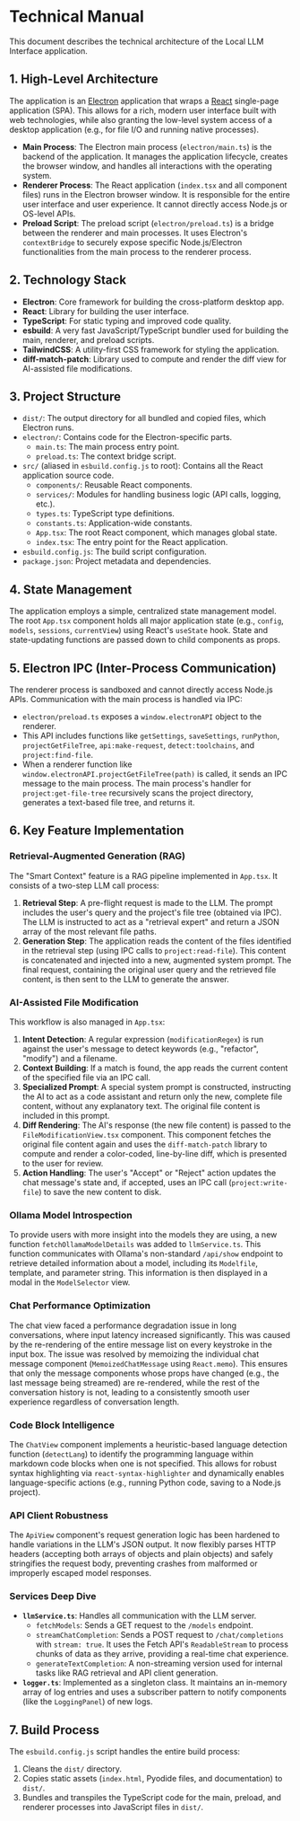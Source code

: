 # Technical Manual

This document describes the technical architecture of the Local LLM Interface application.

## 1. High-Level Architecture

The application is an [Electron](https://www.electronjs.org/) application that wraps a [React](https://reactjs.org/) single-page application (SPA). This allows for a rich, modern user interface built with web technologies, while also granting the low-level system access of a desktop application (e.g., for file I/O and running native processes).

- **Main Process**: The Electron main process (`electron/main.ts`) is the backend of the application. It manages the application lifecycle, creates the browser window, and handles all interactions with the operating system.
- **Renderer Process**: The React application (`index.tsx` and all component files) runs in the Electron browser window. It is responsible for the entire user interface and user experience. It cannot directly access Node.js or OS-level APIs.
- **Preload Script**: The preload script (`electron/preload.ts`) is a bridge between the renderer and main processes. It uses Electron's `contextBridge` to securely expose specific Node.js/Electron functionalities from the main process to the renderer process.

## 2. Technology Stack

- **Electron**: Core framework for building the cross-platform desktop app.
- **React**: Library for building the user interface.
- **TypeScript**: For static typing and improved code quality.
- **esbuild**: A very fast JavaScript/TypeScript bundler used for building the main, renderer, and preload scripts.
- **TailwindCSS**: A utility-first CSS framework for styling the application.
- **diff-match-patch**: Library used to compute and render the diff view for AI-assisted file modifications.

## 3. Project Structure

- `dist/`: The output directory for all bundled and copied files, which Electron runs.
- `electron/`: Contains code for the Electron-specific parts.
  - `main.ts`: The main process entry point.
  - `preload.ts`: The context bridge script.
- `src/` (aliased in `esbuild.config.js` to root): Contains all the React application source code.
  - `components/`: Reusable React components.
  - `services/`: Modules for handling business logic (API calls, logging, etc.).
  - `types.ts`: TypeScript type definitions.
  - `constants.ts`: Application-wide constants.
  - `App.tsx`: The root React component, which manages global state.
  - `index.tsx`: The entry point for the React application.
- `esbuild.config.js`: The build script configuration.
- `package.json`: Project metadata and dependencies.

## 4. State Management

The application employs a simple, centralized state management model. The root `App.tsx` component holds all major application state (e.g., `config`, `models`, `sessions`, `currentView`) using React's `useState` hook. State and state-updating functions are passed down to child components as props.

## 5. Electron IPC (Inter-Process Communication)

The renderer process is sandboxed and cannot directly access Node.js APIs. Communication with the main process is handled via IPC:

- `electron/preload.ts` exposes a `window.electronAPI` object to the renderer.
- This API includes functions like `getSettings`, `saveSettings`, `runPython`, `projectGetFileTree`, `api:make-request`, `detect:toolchains`, and `project:find-file`.
- When a renderer function like `window.electronAPI.projectGetFileTree(path)` is called, it sends an IPC message to the main process. The main process's handler for `project:get-file-tree` recursively scans the project directory, generates a text-based file tree, and returns it.

## 6. Key Feature Implementation

### Retrieval-Augmented Generation (RAG)
The "Smart Context" feature is a RAG pipeline implemented in `App.tsx`. It consists of a two-step LLM call process:
1.  **Retrieval Step**: A pre-flight request is made to the LLM. The prompt includes the user's query and the project's file tree (obtained via IPC). The LLM is instructed to act as a "retrieval expert" and return a JSON array of the most relevant file paths.
2.  **Generation Step**: The application reads the content of the files identified in the retrieval step (using IPC calls to `project:read-file`). This content is concatenated and injected into a new, augmented system prompt. The final request, containing the original user query and the retrieved file content, is then sent to the LLM to generate the answer.

### AI-Assisted File Modification
This workflow is also managed in `App.tsx`:
1.  **Intent Detection**: A regular expression (`modificationRegex`) is run against the user's message to detect keywords (e.g., "refactor", "modify") and a filename.
2.  **Context Building**: If a match is found, the app reads the current content of the specified file via an IPC call.
3.  **Specialized Prompt**: A special system prompt is constructed, instructing the AI to act as a code assistant and return only the new, complete file content, without any explanatory text. The original file content is included in this prompt.
4.  **Diff Rendering**: The AI's response (the new file content) is passed to the `FileModificationView.tsx` component. This component fetches the original file content again and uses the `diff-match-patch` library to compute and render a color-coded, line-by-line diff, which is presented to the user for review.
5.  **Action Handling**: The user's "Accept" or "Reject" action updates the chat message's state and, if accepted, uses an IPC call (`project:write-file`) to save the new content to disk.

### Ollama Model Introspection
To provide users with more insight into the models they are using, a new function `fetchOllamaModelDetails` was added to `llmService.ts`. This function communicates with Ollama's non-standard `/api/show` endpoint to retrieve detailed information about a model, including its `Modelfile`, template, and parameter string. This information is then displayed in a modal in the `ModelSelector` view.

### Chat Performance Optimization
The chat view faced a performance degradation issue in long conversations, where input latency increased significantly. This was caused by the re-rendering of the entire message list on every keystroke in the input box. The issue was resolved by memoizing the individual chat message component (`MemoizedChatMessage` using `React.memo`). This ensures that only the message components whose props have changed (e.g., the last message being streamed) are re-rendered, while the rest of the conversation history is not, leading to a consistently smooth user experience regardless of conversation length.

### Code Block Intelligence
The `ChatView` component implements a heuristic-based language detection function (`detectLang`) to identify the programming language within markdown code blocks when one is not specified. This allows for robust syntax highlighting via `react-syntax-highlighter` and dynamically enables language-specific actions (e.g., running Python code, saving to a Node.js project).

### API Client Robustness
The `ApiView` component's request generation logic has been hardened to handle variations in the LLM's JSON output. It now flexibly parses HTTP headers (accepting both arrays of objects and plain objects) and safely stringifies the request body, preventing crashes from malformed or improperly escaped model responses.

### Services Deep Dive

- **`llmService.ts`**: Handles all communication with the LLM server.
  - `fetchModels`: Sends a GET request to the `/models` endpoint.
  - `streamChatCompletion`: Sends a POST request to `/chat/completions` with `stream: true`. It uses the Fetch API's `ReadableStream` to process chunks of data as they arrive, providing a real-time chat experience.
  - `generateTextCompletion`: A non-streaming version used for internal tasks like RAG retrieval and API client generation.
- **`logger.ts`**: Implemented as a singleton class. It maintains an in-memory array of log entries and uses a subscriber pattern to notify components (like the `LoggingPanel`) of new logs.

## 7. Build Process

The `esbuild.config.js` script handles the entire build process:
1.  Cleans the `dist/` directory.
2.  Copies static assets (`index.html`, Pyodide files, and documentation) to `dist/`.
3.  Bundles and transpiles the TypeScript code for the main, preload, and renderer processes into JavaScript files in `dist/`.